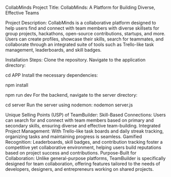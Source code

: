 CollabMinds
Project Title:
CollabMinds: A Platform for Building Diverse, Effective Teams

Project Description:
CollabMinds is a collaborative platform designed to help users find and connect with team members with diverse skillsets for group projects, hackathons, open-source contributions, startups, and more. Users can create profiles, showcase their skills, search for teammates, and collaborate through an integrated suite of tools such as Trello-like task management, leaderboards, and skill badges.

Installation Steps:
Clone the repository.
Navigate to the application directory:

cd APP
Install the necessary dependencies:

npm install

npm run dev
For the backend, navigate to the server directory:

cd server
Run the server using nodemon:
nodemon server.js

Unique Selling Points (USP) of TeamBuilder:
Skill-Based Connections: Users can search for and connect with team members based on primary and secondary skills, ensuring diverse and effective team-building.
Integrated Project Management: With Trello-like task boards and daily streak tracking, organizing tasks and maintaining progress is seamless.
Gamified Recognition: Leaderboards, skill badges, and contribution tracking foster a competitive yet collaborative environment, helping users build reputations based on project success and contributions.
Purpose-Built for Collaboration: Unlike general-purpose platforms, TeamBuilder is specifically designed for team collaboration, offering features tailored to the needs of developers, designers, and entrepreneurs working on shared projects.





